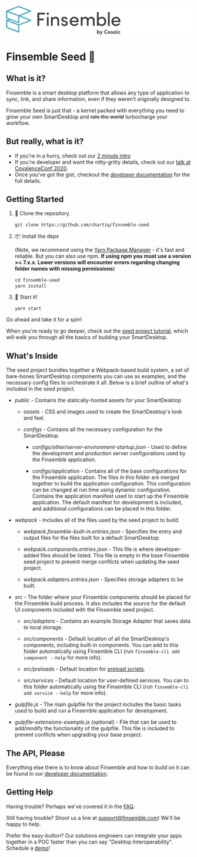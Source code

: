 [![Finsemble SmartDesktop](./public/assets/img/Finsemble+Cosaic.svg)](https://documentation.finsemble.com/)

# Finsemble Seed 🌱

## What is it?

Finsemble is a smart desktop platform that allows any type of application to sync, link, and share information, even if
they weren’t originally designed to.

Finsemble Seed is just that - a kernel packed with everything you need to grow your own SmartDesktop and <del>rule the
world</del> turbocharge your workflow.

## But really, what is it?

- If you're in a hurry, check out our [2 minute intro](https://www.youtube.com/watch?v=Y_CL7nrowL8)
- If you're developer and want the nitty-gritty details, check out our
  [talk at CovalenceConf 2020](https://www.youtube.com/watch?v=3dNzaNN3unA&t=377s).
- Once you've got the gist, checkout the [developer documentation](https://documentation.finsemble.com/) for the full
  details.

## Getting Started

1. 📡 Clone the repository.
   ```
   git clone https://github.com/chartiq/finsemble-seed
   ```
2. 📦 Install the deps

   (Note, we recommend using the [Yarn Package Manager](https://yarnpkg.com/) - it's fast and reliable. But you can also
   use npm. **If using npm you must use a version >= 7.x.x. Lower versions will encounter errors regarding changing
   folder names with missing permissions**)

   ```
   cd finsemble-seed
   yarn install
   ```

3. 🚀 Start it!
   ```
   yarn start
   ```

Go ahead and take it for a spin!

When you're ready to go deeper, check out the 
[seed project tutorial](https://documentation.finsemble.com/tutorial-gettingStarted.html), which will walk you through
all the basics of building your SmartDesktop.

## What's Inside

The seed project bundles together a Webpack-based build system, a set of bare-bones SmartDesktop components you can use
as examples, and the necessary config files to orchestrate it all. Below is a brief outline of what's included in the seed project.

- _public_ - Contains the statically-hosted assets for your SmartDesktop

   - _assets_ - CSS and images used to create the SmartDesktop's look and feel.

   - _configs_ - Contains all the necessary configuration for the SmartDesktop

      - _configs/other/server-environment-startup.json_ - Used to define the development and production server
         configurations used by the Finsemble application.

      - _configs/application_ - Contains all of the base configurations for the Finsemble application. The files in this
         folder are merged together to build the application configuration. This configuration can be changed at run time
         using dynamic configuration. Contains the application manifest used to start up the Finsemble application. The
         default manifest for development is included, and additional configurations can be placed in this folder.

- _webpack_ - Includes all of the files used by the seed project to build

  - _webpack.finsemble-built-in.entries.json_ - Specifies the entry and output files for the files built for a default
    SmartDesktop.

  - _webpack.components.entries.json_ - This file is where developer-added files should be listed. This file is empty in
    the base Finsemble seed project to prevent merge conflicts when updating the seed project.

  - _webpack.adapters.entries.json_ - Specifies storage adapters to be built.

- _src_ - The folder where your Finsemble components should be placed for the Finsemble build process. It also includes
  the source for the default UI components included with the Finsemble seed project.

  - _src/adapters_ - Contains an example Storage Adapter that saves data to local storage.

  - _src/components_ - Default location of all the SmartDesktop's components, including built-in components. You can add
    to this folder automatically using Finsemble CLI (run `finsemble-cli add component --help` for more info).

  - _src/preloads_ - Default location for
    [preload scripts](https://documentation.finsemble.com/tutorial-SecurityPolicies.html#trusted-preloads).

  - _src/services_ - Default location for user-defined services. You can to this folder automatically using the
    Finsemble CLI (run `finsemble-cli add service --help` for more info).

- _gulpfile.js_ - The main gulpfile for the project includes the basic tasks used to build and run a Finsemble
  application for development.

- _gulpfile-extensions-example.js_ (optional) - File that can be used to add/modify the functionality of the gulpfile.
  This file is included to prevent conflicts when upgrading your base project.

## The API, Please

Everything else there is to know about Finsemble and how to build on it can be found in our
[developer documentation](https://documentation.finsemble.com/).

## Getting Help

Having trouble? Perhaps we've covered it in the [FAQ](https://documentation.finsemble.com/tutorial-FAQ.html).

Still having trouble? Shoot us a line at support@finsemble.com! We'll be happy to help.

Prefer the easy-button? Our solutions engineers can integrate your apps together in a POC faster than you can say
"Desktop Interoperability". Schedule a [demo](https://cosaic.io/contact)!
